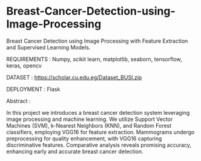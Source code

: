 # Breast-Cancer-Detection-using-Image-Processing
Breast Cancer Detection using Image Processing with Feature Extraction and Supervised Learning Models.


REQUIREMENTS : Numpy, scikit learn, matplotlib, seaborn, tensorflow, keras, opencv

DATASET : https://scholar.cu.edu.eg/Dataset_BUSI.zip

DEPLOYMENT : Flask


Abstract : 

In this project we introduces a breast cancer detection system leveraging image processing and machine learning. We utilize Support Vector Machines (SVM), k-Nearest Neighbors (KNN), and Random Forest classifiers, employing VGG16 for feature extraction. Mammograms undergo preprocessing for quality enhancement, with VGG16 capturing discriminative features. Comparative analysis reveals promising accuracy, enhancing early and accurate breast cancer detection.
